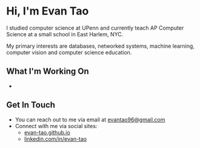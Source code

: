 # Hi, I'm Evan Tao #

I studied computer science at UPenn and currently teach AP Computer Science at a small school in East Harlem, NYC. 

My primary interests are databases, networked systems, machine learning, computer vision and computer science education.

## What I'm Working On ##

- 

## Get In Touch ##

- You can reach out to me via email at evantao96@gmail.com 
- Connect with me via social sites: 
	- [evan-tao.github.io](http://evan-tao.github.io/ "Named link title")
	- [linkedin.com/in/evan-tao](http://linkedin.com/in/evantao/ "Named link title")

